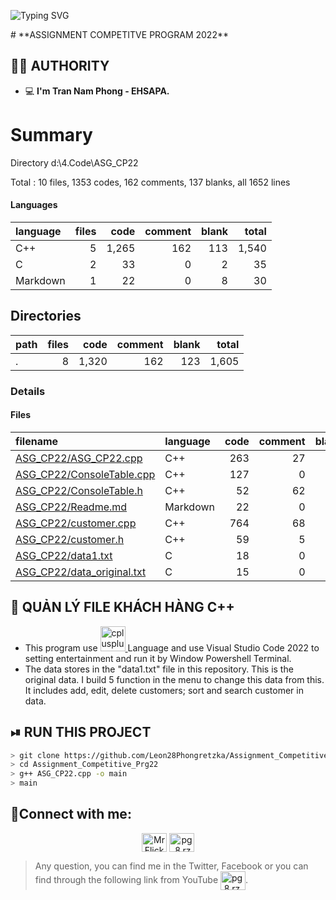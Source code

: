 <p
     <a href="https://www.facebook.com/pg.8.rzk/"><img src="https://readme-typing-svg.herokuapp.com?font=Fira+Code&pause=1000&color=0&width=600&lines=THE+PROJECT+IS+CREATED+BY+TRẦN+NAM+PHONG" alt="Typing SVG" />
     </a>
 </p>
# **ASSIGNMENT COMPETITVE PROGRAM 2022**

## **🙋‍♂️ AUTHORITY**
- 💻 **I'm Tran Nam Phong - EHSAPA.**

# Summary

Directory d:\\4.Code\\ASG_CP22

Total : 10 files,  1353 codes, 162 comments, 137 blanks, all 1652 lines

#### Languages

| language | files | code | comment | blank | total |
| :--- | ---: | ---: | ---: | ---: | ---: |
| C++ | 5 | 1,265 | 162 | 113 | 1,540 |
| C | 2 | 33 | 0 | 2 | 35 |
| Markdown | 1 | 22 | 0 | 8 | 30 |

## Directories
| path | files | code | comment | blank | total |
| :--- | ---: | ---: | ---: | ---: | ---: |
| . | 8 | 1,320 | 162 | 123 | 1,605 |

### Details

#### Files
| filename | language | code | comment | blank | total |
| :--- | :--- | ---: | ---: | ---: | ---: |
| [ASG_CP22/ASG_CP22.cpp](/ASG_CP22/ASG_CP22.cpp) | C++ | 263 | 27 | 5 | 295 |
| [ASG_CP22/ConsoleTable.cpp](/ASG_CP22/ConsoleTable.cpp) | C++ | 127 | 0 | 35 | 162 |
| [ASG_CP22/ConsoleTable.h](/ASG_CP22/ConsoleTable.h) | C++ | 52 | 62 | 59 | 173 |
| [ASG_CP22/Readme.md](/ASG_CP22/Readme.md) | Markdown | 22 | 0 | 8 | 30 |
| [ASG_CP22/customer.cpp](/ASG_CP22/customer.cpp) | C++ | 764 | 68 | 11 | 843 |
| [ASG_CP22/customer.h](/ASG_CP22/customer.h) | C++ | 59 | 5 | 3 | 67 |
| [ASG_CP22/data1.txt](/ASG_CP22/data1.txt) | C | 18 | 0 | 1 | 19 |
| [ASG_CP22/data_original.txt](/ASG_CP22/data_original.txt) | C | 15 | 0 | 1 | 16 |


## 🧠 **QUẢN LÝ FILE KHÁCH HÀNG C++**
- This program use <a href="https://www.w3schools.com/cpp/" target="_blank"> <img src="https://user-images.githubusercontent.com/82562559/189319194-55e984e0-f0e5-4d2c-9676-48fc5b2ca815.png" alt="cplusplus" width="40" height="40"/> </a>  Language and use Visual Studio Code 2022 to setting entertainment and run it by Window Powershell Terminal.
- The data stores in the "data1.txt" file in this repository. This is the original data. I build 5 function in the menu to change this data from this. It includes add, edit, delete customers; sort and search customer in data.
## ⏯ **RUN THIS PROJECT**
```bash
> git clone https://github.com/Leon28Phongretzka/Assignment_Competitive_Prg22
> cd Assignment_Competitive_Prg22
> g++ ASG_CP22.cpp -o main
> main
```

## **🤝Connect with me:**
<p align="center">   
  <a href="https://twitter.com/z_bayern_gzkt" target="blank"><img align="center" src="https://raw.githubusercontent.com/rahuldkjain/github-profile-readme-generator/master/src/images/icons/Social/twitter.svg" alt="Mr Flick" height="30" width="40" /></a>    
  <a href="https://www.facebook.com/pg.8.rzk/" target="blank"><img align="center" src="https://raw.githubusercontent.com/rahuldkjain/github-profile-readme-generator/master/src/images/icons/Social/facebook.svg" alt="pg.8.rzk" height="30" width="40" /></a>    


> Any question, you can find me in the Twitter, Facebook or you can find through the following link from YouTube <a href="https://www.youtube.com/watch?v=dQw4w9WgXcQ" target="blank"><img align="center" src="https://raw.githubusercontent.com/rahuldkjain/github-profile-readme-generator/master/src/images/icons/Social/youtube.svg" alt="pg.8.rzk" height="30" width="40" /></a>.

